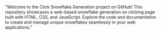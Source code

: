 "Welcome to the Click Snowflake Generation project on GitHub! This repository showcases a web-based snowflake generation on clicking page built with HTML, CSS, and JavaScript. Explore the code and documentation to create and manage unique snowflakes seamlessly in your web applications."
